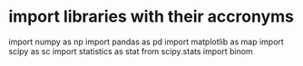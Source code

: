 # import libraries with their accronyms
import numpy as np
import pandas as pd
import matplotlib as map
import scipy as sc
import statistics as stat
from scipy.stats import binom

